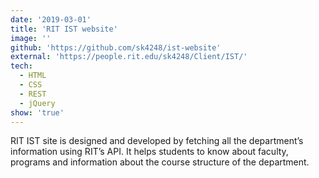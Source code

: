 ```yaml
---
date: '2019-03-01'
title: 'RIT IST website'
image: ''
github: 'https://github.com/sk4248/ist-website'
external: 'https://people.rit.edu/sk4248/Client/IST/'
tech:
  - HTML
  - CSS
  - REST
  - jQuery
show: 'true'
---
```


 RIT IST site is designed and developed by fetching all the department’s information using RIT’s API. It helps students to know about faculty, programs and information about the course structure of the department.
